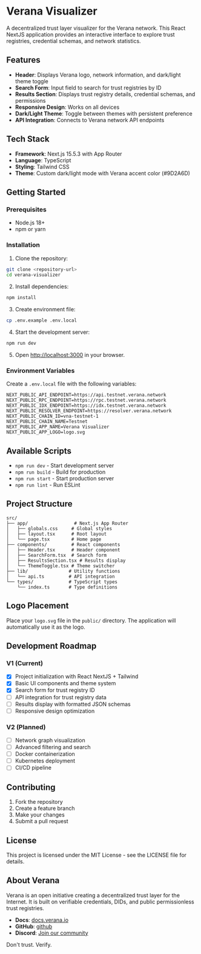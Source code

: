 # Verana Visualizer

A decentralized trust layer visualizer for the Verana network. This React NextJS application provides an interactive interface to explore trust registries, credential schemas, and network statistics.

## Features

- **Header**: Displays Verana logo, network information, and dark/light theme toggle
- **Search Form**: Input field to search for trust registries by ID
- **Results Section**: Displays trust registry details, credential schemas, and permissions
- **Responsive Design**: Works on all devices
- **Dark/Light Theme**: Toggle between themes with persistent preference
- **API Integration**: Connects to Verana network API endpoints

## Tech Stack

- **Framework**: Next.js 15.5.3 with App Router
- **Language**: TypeScript
- **Styling**: Tailwind CSS
- **Theme**: Custom dark/light mode with Verana accent color (#9D2A6D)

## Getting Started

### Prerequisites

- Node.js 18+ 
- npm or yarn

### Installation

1. Clone the repository:
```bash
git clone <repository-url>
cd verana-visualizer
```

2. Install dependencies:
```bash
npm install
```

3. Create environment file:
```bash
cp .env.example .env.local
```

4. Start the development server:
```bash
npm run dev
```

5. Open [http://localhost:3000](http://localhost:3000) in your browser.

### Environment Variables

Create a `.env.local` file with the following variables:

```env
NEXT_PUBLIC_API_ENDPOINT=https://api.testnet.verana.network
NEXT_PUBLIC_RPC_ENDPOINT=https://rpc.testnet.verana.network
NEXT_PUBLIC_IDX_ENDPOINT=https://idx.testnet.verana.network
NEXT_PUBLIC_RESOLVER_ENDPOINT=https://resolver.verana.network
NEXT_PUBLIC_CHAIN_ID=vna-testnet-1
NEXT_PUBLIC_CHAIN_NAME=Testnet
NEXT_PUBLIC_APP_NAME=Verana Visualizer
NEXT_PUBLIC_APP_LOGO=logo.svg
```

## Available Scripts

- `npm run dev` - Start development server
- `npm run build` - Build for production
- `npm run start` - Start production server
- `npm run lint` - Run ESLint

## Project Structure

```
src/
├── app/                 # Next.js App Router
│   ├── globals.css     # Global styles
│   ├── layout.tsx      # Root layout
│   └── page.tsx        # Home page
├── components/         # React components
│   ├── Header.tsx      # Header component
│   ├── SearchForm.tsx  # Search form
│   ├── ResultsSection.tsx # Results display
│   └── ThemeToggle.tsx # Theme switcher
├── lib/               # Utility functions
│   └── api.ts         # API integration
└── types/             # TypeScript types
    └── index.ts       # Type definitions
```

## Logo Placement

Place your `logo.svg` file in the `public/` directory. The application will automatically use it as the logo.

## Development Roadmap

### V1 (Current)
- [x] Project initialization with React NextJS + Tailwind
- [x] Basic UI components and theme system
- [x] Search form for trust registry ID
- [ ] API integration for trust registry data
- [ ] Results display with formatted JSON schemas
- [ ] Responsive design optimization

### V2 (Planned)
- [ ] Network graph visualization
- [ ] Advanced filtering and search
- [ ] Docker containerization
- [ ] Kubernetes deployment
- [ ] CI/CD pipeline

## Contributing

1. Fork the repository
2. Create a feature branch
3. Make your changes
4. Submit a pull request

## License

This project is licensed under the MIT License - see the LICENSE file for details.

## About Verana

Verana is an open initiative creating a decentralized trust layer for the Internet. It is built on verifiable credentials, DIDs, and public permissionless trust registries.

- **Docs**: [docs.verana.io](https://docs.verana.io/)
- **GitHub**: [github](https://github.com/verana-labs)
- **Discord**: [Join our community](https://discord.gg/edjaFn252q)

Don't trust. Verify.